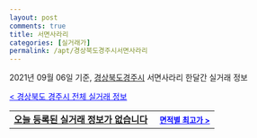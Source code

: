 ```yaml
---
layout: post
comments: true
title: 서면사라리
categories: [실거래가]
permalink: /apt/경상북도경주시서면사라리
---
```


2021년 09월 06일 기준, <a href="/apt/경상북도경주시">경상북도경주시</a> 서면사라리 한달간 실거래 정보

<a style="color: blue;" href="/apt/경상북도경주시">< 경상북도 경주시 전체 실거래 정보</a>
<!---- start ---->
<table>
  <tr>
    <td colspan="4" style="font-weight: bold;"><a href="/apt/경상북도경주시서면사라리{name_without_space}">오늘 등록된 실거래 정보가 없습니다</a> &nbsp;&nbsp;&nbsp; <a style="color: blue; font-size: smaller;" href="/apt/경상북도경주시서면사라리{name_without_space}">면적별 최고가 ></a></td>
  </tr>
    
</table>
<!---- end ---->
    